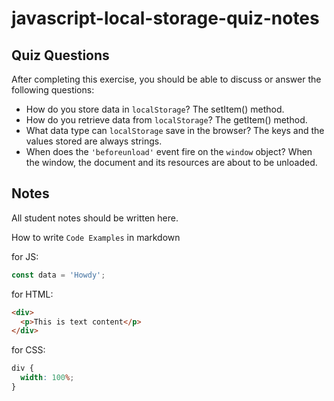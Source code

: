# javascript-local-storage-quiz-notes

## Quiz Questions

After completing this exercise, you should be able to discuss or answer the following questions:

- How do you store data in `localStorage`?
  The setItem() method.
- How do you retrieve data from `localStorage`?
  The getItem() method.
- What data type can `localStorage` save in the browser?
  The keys and the values stored are always strings.
- When does the `'beforeunload'` event fire on the `window` object?
  When the window, the document and its resources are about to be unloaded.

## Notes

All student notes should be written here.

How to write `Code Examples` in markdown

for JS:

```javascript
const data = 'Howdy';
```

for HTML:

```html
<div>
  <p>This is text content</p>
</div>
```

for CSS:

```css
div {
  width: 100%;
}
```
